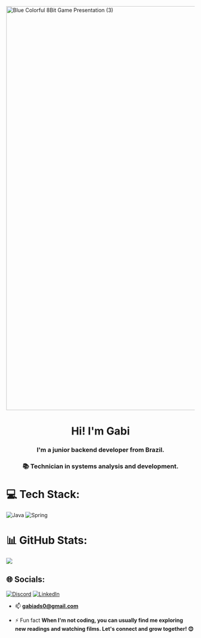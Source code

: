 <img width="1920" height="1080" alt="Blue Colorful 8Bit Game Presentation (3)" src="https://github.com/user-attachments/assets/106aaf0b-540c-45ce-89e1-05e281e18e40" />

<h1 align="center">Hi! I'm Gabi</h1>
<h3 align="center">I'm a junior backend developer from Brazil.</h3>
<h3 align="center">📚 Technician in systems analysis and development.</h3>

# 💻 Tech Stack:
![Java](https://img.shields.io/badge/java-%23ED8B00.svg?style=for-the-badge&logo=openjdk&logoColor=white)  ![Spring](https://img.shields.io/badge/spring-%236DB33F.svg?style=for-the-badge&logo=spring&logoColor=white)
# 📊 GitHub Stats:
![](https://github-readme-stats.vercel.app/api/top-langs/?username=gabricarte&theme=tokyonight&hide_border=false&include_all_commits=false&count_private=false&layout=compact)
## 🌐 Socials:
[![Discord](https://img.shields.io/badge/Discord-%237289DA.svg?logo=discord&logoColor=white)](https://discord.gg/gabricarte) [![LinkedIn](https://img.shields.io/badge/LinkedIn-%230077B5.svg?logo=linkedin&logoColor=white)](https://linkedin.com/in/gabriela-ricarte) 
- 📫 **gabiads0@gmail.com**

- ⚡ Fun fact **When I'm not coding, you can usually find me exploring new readings and watching films. Let's connect and grow together! 😊**
